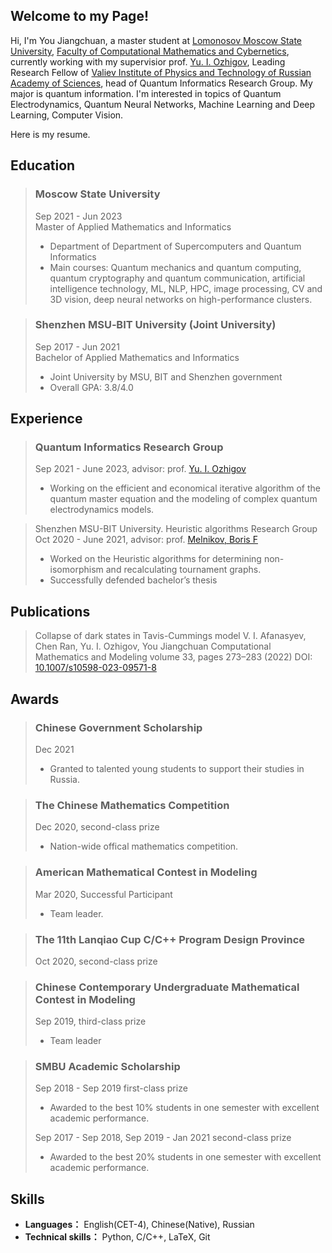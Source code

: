 ## Welcome to my Page!  
Hi, I'm You Jiangchuan, a master student at [Lomonosov Moscow State University](https://www.msu.ru/en/), [Faculty of Computational Mathematics and Cybernetics](https://cs.msu.ru/en), currently working with my supervisior prof. [Yu. I. Ozhigov](https://ru.wikipedia.org/wiki/%D0%9E%D0%B6%D0%B8%D0%B3%D0%BE%D0%B2,_%D0%AE%D1%80%D0%B8%D0%B9_%D0%98%D0%B3%D0%BE%D1%80%D0%B5%D0%B2%D0%B8%D1%87), Leading Research Fellow of [Valiev Institute of Physics and Technology of Russian Academy
of Sciences](https://ftian.ru/en/), head of Quantum Informatics Research Group. My major is quantum information. I'm interested in topics of Quantum Electrodynamics, Quantum Neural Networks, Machine Learning and Deep Learning, Computer Vision.

Here is my resume.

## Education
> ### Moscow State University  
> Sep 2021 - Jun 2023  
> Master of Applied Mathematics and Informatics  
> - Department of Department of Supercomputers and Quantum Informatics
> - Main courses: Quantum mechanics and quantum computing, quantum cryptography and quantum communication, artificial intelligence technology, ML, NLP, HPC, image processing, CV and 3D vision, deep neural networks on high-performance clusters.

> ### Shenzhen MSU‐BIT University (Joint University)
> Sep 2017 - Jun 2021  
> Bachelor of Applied Mathematics and Informatics  
> - Joint University by MSU, BIT and Shenzhen government  
> - Overall GPA: 3.8/4.0  


## Experience
> ### Quantum Informatics Research Group
> Sep 2021 - June 2023, advisor: prof. [Yu. I. Ozhigov](https://ru.wikipedia.org/wiki/%D0%9E%D0%B6%D0%B8%D0%B3%D0%BE%D0%B2,_%D0%AE%D1%80%D0%B8%D0%B9_%D0%98%D0%B3%D0%BE%D1%80%D0%B5%D0%B2%D0%B8%D1%87)
> - Working on the efficient and economical iterative algorithm of the quantum master equation and the modeling of complex quantum electrodynamics models.

> Shenzhen MSU-BIT University. Heuristic algorithms Research Group 
> Oct 2020 - June 2021, advisor: prof. [Melnikov, Boris F](https://www.mathnet.ru/php/person.phtml?personid=27967&option_lang=eng) 
> - Worked on the Heuristic algorithms for determining non-isomorphism and recalculating tournament graphs.
> - Successfully defended bachelor’s thesis



## Publications
> Collapse of dark states in Tavis-Cummings model
> V. I. Afanasyev, Chen Ran, Yu. I. Ozhigov, You Jiangchuan
> Computational Mathematics and Modeling volume 33, pages 273–283 (2022)
> DOI: [10.1007/s10598-023-09571-8](https://doi.org/10.1007/s10598-023-09571-8)

## Awards 
> ### Chinese Government Scholarship
> Dec 2021  
> - Granted to talented young students to support their studies in Russia.

> ### The Chinese Mathematics Competition
> Dec 2020, second-class prize
> - Nation-wide offical mathematics competition.

> ### American Mathematical Contest in Modeling  
> Mar 2020, Successful Participant
> - Team leader.

> ### The 11th Lanqiao Cup C/C++ Program Design Province
>  Oct 2020, second-class prize

> ### Chinese Contemporary Undergraduate Mathematical Contest in Modeling  
> Sep 2019, third-class prize
> - Team leader

> ### SMBU Academic Scholarship
> Sep 2018 - Sep 2019 first-class prize
> - Awarded to the best 10% students in one semester with excellent academic performance.
> 
> Sep 2017 - Sep 2018, Sep 2019 - Jan 2021 second-class prize
> - Awarded to the best 20% students in one semester with excellent academic performance.


## Skills
* **Languages：** English(CET-4), Chinese(Native), Russian
* **Technical skills：** Python, C/C++, LaTeX, Git  






